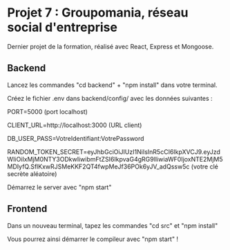 # Projet 7 : Groupomania, réseau social d'entreprise

Dernier projet de la formation, réalisé avec React, Express et Mongoose.

## Backend

Lancez les commandes "cd backend" + "npm install" dans votre terminal.

Créez le fichier .env dans backend/config/ avec les données suivantes :

PORT=5000 (port localhost)

CLIENT_URL=http://localhost:3000 (URL client)

DB_USER_PASS=VotreIdentifiant:VotrePassword

RANDOM_TOKEN_SECRET=eyJhbGciOiJIUzI1NiIsInR5cCI6IkpXVCJ9.eyJzdWIiOiIxMjM0NTY3ODkwIiwibmFtZSI6IkpvaG4gRG9lIiwiaWF0IjoxNTE2MjM5MDIyfQ.SflKxwRJSMeKKF2QT4fwpMeJf36POk6yJV_adQssw5c (votre clé secrète aléatoire)

Démarrez le server avec "npm start"

## Frontend

Dans un nouveau terminal, tapez les commandes "cd src" et "npm install"

Vous pourrez ainsi démarrer le compileur avec "npm start" !

